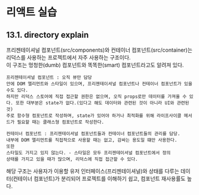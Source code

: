 리액트 실습
===
## 13.1. directory explain
프리젠테이셔널 컴포넌트(src/components)와 컨테이너 컴포넌트(src/container)는 리덕스를 사용하는 프로젝트에서 자주 사용하는 구조이다.  
이 구조는 멍청한(dumb) 컴포넌트와 똑똑한(smart) 컴포넌트라고도 알려져 있다.  
~~~
프리젠테이셔널 컴포넌트 : 오직 뷰만 담당
안에 DOM 엘리먼트와 스타일이 있으며, 프리젠테이셔널 컴포넌트나 컨테이너 컴포넌트가 있을 수도 있다.  
하지만 리덕스 스토어에 직접 접근할 권한은 없으며, 오직 props로만 데이터를 가져올 수 있다. 또한 대부분은 state가 없다.(있다고 해도 데이터와 관련된 것이 아니라 UI와 관련된 것)  
주로 함수형 컴포넌트로 작성하며, state가 있어야 하거나 최적화를 위해 라이프사이클 메서드가 필요할 때는 클래스형 컴포넌트로 작성한다.   
 ~~~
 ~~~
컨테이너 컴포넌트 : 프리젠테이셔널 컴포넌트들과 컨테이너 컴포넌트들의 관리를 담당.  
내부에 DOM 엘리먼트를 직접적으로 사용할 때는 없고, 감싸는 용도일 떄만 사용한다. 
또한
스타일도 가지고 있지 않는다. - 스타일은 모두 프리젠테이셔널 컴포넌트에서 정의
상태를 가지고 있을 때가 많으며, 리덕스에 직접 접근할 수 있다. 
 ~~~
 해당 구조는 사용자가 이용할 유저 인터페이스(프리젠테이셔널)와 상태를 다루는 데이터(컨테이너 컴포넌트)가 분리되어 프로젝트를 이해하기 쉽고, 컴포넌트 재사용률도 높다.

